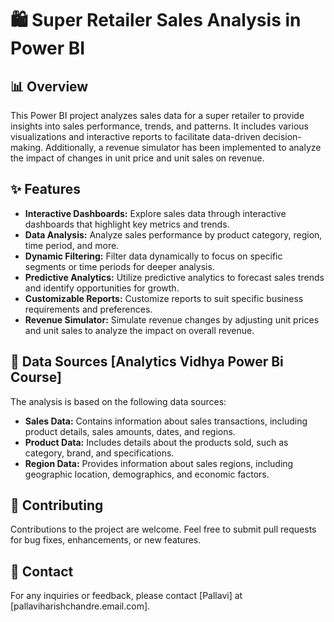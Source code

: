 # 🛍️ Super Retailer Sales Analysis in Power BI

## 📊 Overview
This Power BI project analyzes sales data for a super retailer to provide insights into sales performance, trends, and patterns. It includes various visualizations and interactive reports to facilitate data-driven decision-making. Additionally, a revenue simulator has been implemented to analyze the impact of changes in unit price and unit sales on revenue.

## ✨ Features
- **Interactive Dashboards:** Explore sales data through interactive dashboards that highlight key metrics and trends.
- **Data Analysis:** Analyze sales performance by product category, region, time period, and more.
- **Dynamic Filtering:** Filter data dynamically to focus on specific segments or time periods for deeper analysis.
- **Predictive Analytics:** Utilize predictive analytics to forecast sales trends and identify opportunities for growth.
- **Customizable Reports:** Customize reports to suit specific business requirements and preferences.
- **Revenue Simulator:** Simulate revenue changes by adjusting unit prices and unit sales to analyze the impact on overall revenue.

## 📂 Data Sources [Analytics Vidhya Power Bi Course]
The analysis is based on the following data sources:
- **Sales Data:** Contains information about sales transactions, including product details, sales amounts, dates, and regions.
- **Product Data:** Includes details about the products sold, such as category, brand, and specifications.
- **Region Data:** Provides information about sales regions, including geographic location, demographics, and economic factors.


## 🤝 Contributing
Contributions to the project are welcome. Feel free to submit pull requests for bug fixes, enhancements, or new features.


## 📧 Contact
For any inquiries or feedback, please contact [Pallavi] at [pallaviharishchandre.email.com].
